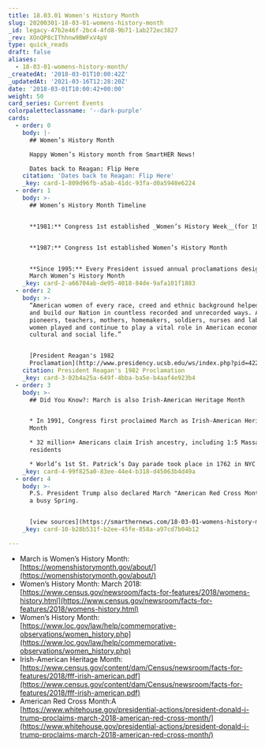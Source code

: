 ```yaml
---
title: 18.03.01 Women's History Month
slug: 20200301-18-03-01-womens-history-month
_id: legacy-47b2e46f-2bc4-4fd8-9b71-1ab272ec3827
_rev: XOnQP8cIThhnw9BWFxV4pV
type: quick_reads
draft: false
aliases:
  - 18-03-01-womens-history-month/
_createdAt: '2018-03-01T10:00:42Z'
_updatedAt: '2021-03-16T12:28:20Z'
date: '2018-03-01T10:00:42+00:00'
weight: 50
card_series: Current Events
colorpaletteclassname: '--dark-purple'
cards:
  - order: 0
    body: |-
      ## Women’s History Month

      Happy Women’s History month from SmartHER News!

      Dates back to Reagan: Flip Here
    citation: 'Dates back to Reagan: Flip Here'
    _key: card-1-809d96fb-a5ab-41dc-93fa-d0a5948e6224
  - order: 1
    body: >-
      ## Women’s History Month Timeline


      **1981:** Congress 1st established _Women’s History Week__(for 1982).


      **1987:** Congress 1st established Women’s History Month


      **Since 1995:** Every President issued annual proclamations designating
      March Women’s History Month
    _key: card-2-a66704ab-de95-4018-84de-9afa101f1883
  - order: 2
    body: >-
      “American women of every race, creed and ethnic background helped found
      and build our Nation in countless recorded and unrecorded ways. As
      pioneers, teachers, mothers, homemakers, soldiers, nurses and laborers,
      women played and continue to play a vital role in American economic,
      cultural and social life.”


      [President Reagan's 1982
      Proclamation](http://www.presidency.ucsb.edu/ws/index.php?pid=42216)
    citation: President Reagan's 1982 Proclamation
    _key: card-3-02b4a25a-649f-4bba-ba5e-b4aaf4e923b4
  - order: 3
    body: >-
      ## Did You Know?: March is also Irish-American Heritage Month


      * In 1991, Congress first proclaimed March as Irish-American Heritage
      Month

      * 32 million+ Americans claim Irish ancestry, including 1:5 Massachusetts
      residents

      * World’s 1st St. Patrick’s Day parade took place in 1762 in NYC
    _key: card-4-99f825a0-83ee-44e4-b318-d45063b4d49a
  - order: 4
    body: >-
      P.S. President Trump also declared March "American Red Cross Month" - It's
      a busy Spring.


      [view sources](https://smarthernews.com/18-03-01-womens-history-month/)
    _key: card-10-b28b531f-b2ee-45fe-858a-a97cd7b04b12

---
```

* March is Women’s History Month: [https://womenshistorymonth.gov/about/](https://womenshistorymonth.gov/about/)
* Women’s History Month: March 2018: [https://www.census.gov/newsroom/facts-for-features/2018/womens-history.html](https://www.census.gov/newsroom/facts-for-features/2018/womens-history.html)
* Women’s History Month: [https://www.loc.gov/law/help/commemorative-observations/women_history.php](https://www.loc.gov/law/help/commemorative-observations/women_history.php)
* Irish-American Heritage Month: [https://www.census.gov/content/dam/Census/newsroom/facts-for-features/2018/fff-irish-american.pdf](https://www.census.gov/content/dam/Census/newsroom/facts-for-features/2018/fff-irish-american.pdf)
* American Red Cross Month:A [https://www.whitehouse.gov/presidential-actions/president-donald-j-trump-proclaims-march-2018-american-red-cross-month/](https://www.whitehouse.gov/presidential-actions/president-donald-j-trump-proclaims-march-2018-american-red-cross-month/)